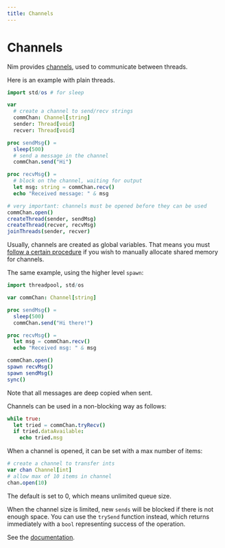 ```yaml
---
title: Channels
---
```


# Channels

Nim provides [channels](https://nim-lang.org/docs/system.html#example), used to communicate between threads.

Here is an example with plain threads.

``` nim
import std/os # for sleep

var
  # create a channel to send/recv strings
  commChan: Channel[string]
  sender: Thread[void]
  recver: Thread[void]

proc sendMsg() =
  sleep(500)
  # send a message in the channel
  commChan.send("Hi")

proc recvMsg() =
  # block on the channel, waiting for output
  let msg: string = commChan.recv()
  echo "Received message: " & msg

# very important: channels must be opened before they can be used
commChan.open()
createThread(sender, sendMsg)
createThread(recver, recvMsg)
joinThreads(sender, recver)
```

Usually, channels are created as global variables. That means you must [follow a certain procedure](https://nim-lang.org/docs/system.html#example-passing-channels-safely) if you wish to manually allocate shared memory for channels.

The same example, using the higher level `spawn`:

``` nim
import threadpool, std/os

var commChan: Channel[string]

proc sendMsg() =
  sleep(500)
  commChan.send("Hi there!")

proc recvMsg() =
  let msg = commChan.recv()
  echo "Received msg: " & msg

commChan.open()
spawn recvMsg()
spawn sendMsg()
sync()
```

Note that all messages are deep copied when sent.

Channels can be used in a non-blocking way as follows:
``` nim
while true:
  let tried = commChan.tryRecv()
  if tried.dataAvailable:
    echo tried.msg
```

When a channel is opened, it can be set with a max number of items:
``` nim
# create a channel to transfer ints
var chan Channel[int]
# allow max of 10 items in channel
chan.open(10)
```
The default is set to 0, which means unlimited queue size.

When the channel size is limited, new `sends` will be blocked if there is not enough space. You can use the `trySend` function instead, which returns immediately with a `bool` representing success of the operation.

See the [documentation](https://nim-lang.org/docs/channels_builtin.html).
